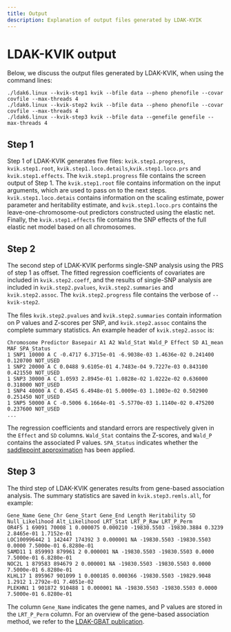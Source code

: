 ```yaml
---
title: Output
description: Explanation of output files generated by LDAK-KVIK
---
```


# LDAK-KVIK output

Below, we discuss the output files generated by LDAK-KVIK, when using the command lines:
```
./ldak6.linux --kvik-step1 kvik --bfile data --pheno phenofile --covar covfile --max-threads 4
./ldak6.linux --kvik-step2 kvik --bfile data --pheno phenofile --covar covfile --max-threads 4
./ldak6.linux --kvik-step3 kvik --bfile data --genefile genefile --max-threads 4
``` 

<a id="step-1"></a>

## Step 1

Step 1 of LDAK-KVIK generates five files: `kvik.step1.progress`, `kvik.step1.root`, `kvik.step1.loco.details`,`kvik.step1.loco.prs` and `kvik.step1.effects`. The `kvik.step1.progress` file contains the screen output of Step 1. The `kvik.step1.root` file contains information on the input arguments, which are used to pass on to the next steps. `kvik.step1.loco.detais` contains information on the scaling estimate, power parameter and heritability estimate, and `kvik.step1.loco.prs` contains the leave-one-chromosome-out predictors constructed using the elastic net. Finally, the `kvik.step1.effects` file contains the SNP effects of the full elastic net model based on all chromosomes.

<a id="step-2"></a>

## Step 2

The second step of LDAK-KVIK performs single-SNP analysis using the PRS of step 1 as offset. The fitted regression coefficients of covariates are included in `kvik.step2.coeff`, and the results of single-SNP analysis are included in `kvik.step2.pvalues`, `kvik.step2.summaries` and `kvik.step2.assoc`. The `kvik.step2.progress` file contains the verbose of `--kvik-step2`.

The files `kvik.step2.pvalues` and `kvik.step2.summaries` contain information on P values and Z-scores per SNP, and `kvik.step2.assoc` contains the complete summary statistics. An example header of `kvik.step2.assoc` is:

```
Chromosome Predictor Basepair A1 A2 Wald_Stat Wald_P Effect SD A1_mean MAF SPA_Status
1 SNP1 10000 A C -0.4717 6.3715e-01 -6.9038e-03 1.4636e-02 0.241400 0.120700 NOT_USED
1 SNP2 20000 A C 0.0488 9.6105e-01 4.7483e-04 9.7227e-03 0.843100 0.421550 NOT_USED
1 SNP3 30000 A C 1.0593 2.8945e-01 1.0828e-02 1.0222e-02 0.636000 0.318000 NOT_USED
1 SNP4 40000 A C 0.4545 6.4948e-01 5.0009e-03 1.1003e-02 0.502900 0.251450 NOT_USED
1 SNP5 50000 A C -0.5006 6.1664e-01 -5.5770e-03 1.1140e-02 0.475200 0.237600 NOT_USED
...
```
The regression coefficients and standard errors are respectively given in the `Effect` and `SD` columns. `Wald_Stat` contains the Z-scores, and `Wald_P` contains the associated P values. `SPA_Status` indicates whether the [saddlepoint approximation](/docs/assoc/spa) has been applied.

<a id="step-3"></a>

## Step 3

The third step of LDAK-KVIK generates results from gene-based association analysis. The summary statistics are saved in `kvik.step3.remls.all`, for example:
```
Gene_Name Gene_Chr Gene_Start Gene_End Length Heritability SD Null_Likelihood Alt_Likelihood LRT_Stat LRT_P_Raw LRT_P_Perm
OR4F5 1 69091 70008 1 0.000075 0.000210 -19830.5503 -19830.3884 0.3239 2.8465e-01 1.7152e-01
LOC100996442 1 142447 174392 3 0.000001 NA -19830.5503 -19830.5503 0.0000 7.5000e-01 6.8280e-01
SAMD11 1 859993 879961 2 0.000001 NA -19830.5503 -19830.5503 0.0000 7.5000e-01 6.8280e-01
NOC2L 1 879583 894679 2 0.000001 NA -19830.5503 -19830.5503 0.0000 7.5000e-01 6.8280e-01
KLHL17 1 895967 901099 1 0.000185 0.000366 -19830.5503 -19829.9048 1.2912 1.2792e-01 7.4051e-02
PLEKHN1 1 901872 910488 1 0.000001 NA -19830.5503 -19830.5503 0.0000 7.5000e-01 6.8280e-01
```
The column `Gene_Name` indicates the gene names, and P values are stored in the `LRT_P_Perm` column. For an overview of the gene-based association method, we refer to the [LDAK-GBAT publication](https://www.cell.com/ajhg/fulltext/S0002-9297(22)00501-8?dgcid=raven_jbs_aip_email).